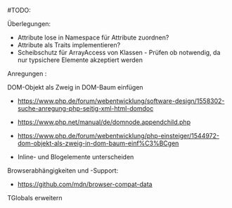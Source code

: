 #TODO: 

Überlegungen:
* Attribute lose in Namespace für Attribute zuordnen?
* Attribute als Traits implementieren?
* Scheibschutz für ArrayAccess von Klassen - Prüfen ob notwendig, da nur typsichere Elemente akzeptiert werden


Anregungen :

DOM-Objekt als Zweig in DOM-Baum einfügen
* https://www.php.de/forum/webentwicklung/software-design/1558302-suche-anregung-php-seitig-xml-html-domdoc
* https://www.php.net/manual/de/domnode.appendchild.php


* https://www.php.de/forum/webentwicklung/php-einsteiger/1544972-dom-objekt-als-zweig-in-dom-baum-einf%C3%BCgen


* Inline- und Blogelemente unterscheiden

Browserabhängigkeiten und -Support:
* https://github.com/mdn/browser-compat-data

TGlobals erweitern